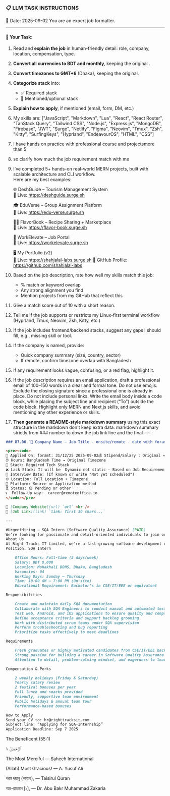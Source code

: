 ### 📋 LLM TASK INSTRUCTIONS

📅 Date: 2025-09-02
You are an expert job formatter.

---

#### 🔧 Your Task:

1. Read and **explain the job** in human-friendly detail: role, company, location, compensation, type.
2. **Convert all currencies to BDT and monthly**, keeping the original .
3. **Convert timezones to GMT+6** (Dhaka), keeping the original.
4. **Categorize stack** into:
   - ✅ Required stack
   - 🔧 Mentioned/optional stack
5. **Explain how to apply**, if mentioned (email, form, DM, etc.)
6. My skills are: ["JavaScript", "Markdown", "Lua", "React", "React Router", "TanStack Query", "Tailwind CSS", "Node.js", "Express.js", "MongoDB", "Firebase", "JWT", "Surge", "Netlify", "Figma", "Neovim", "Tmux", "Zsh", "Kitty", "SurfingKeys", "Hyprland", "EndeavourOS", "HTML", "CSS"]
7. I have hands on practice with professional course and projectsmore than 5
8. so clarify how much the job requirement match with me
9. I’ve completed 5+ hands-on real-world MERN projects, built with scalable architecture and CLI workflow.  
   Here are my best examples:

   🌐 DeshGuide – Tourism Management System  
   🔗 Live: https://deshguide.surge.sh

   🎓 EduVerse – Group Assignment Platform  
   🔗 Live: https://edu-verse.surge.sh

   🧑‍🍳 FlavorBook – Recipe Sharing + Marketplace  
   🔗 Live: https://flavor-book.surge.sh

   💼 WorkElevate – Job Portal  
   🔗 Live: https://workelevate.surge.sh

   🖥️ My Portfolio (v2)  
   🔗 Live: https://shahjalal-labs.surge.sh
   🚀 GitHub Profile: https://github.com/shahjalal-labs

10. Based on the job description, rate how well my skills match this job:
    - % match or keyword overlap
    - Any strong alignment you find
    - Mention projects from my GitHub that reflect this

11. Give a match score out of 10 with a short reason.

12. Tell me if the job supports or restricts my Linux-first terminal workflow (Hyprland, Tmux, Neovim, Zsh, Kitty, etc.)

13. If the job includes frontend/backend stacks, suggest any gaps I should fill, e.g., missing skill or tool.

14. If the company is named, provide:
    - Quick company summary (size, country, sector)
    - If remote, confirm timezone overlap with Bangladesh

15. If any requirement looks vague, confusing, or a red flag, highlight it.

16. If the job description requires an email application, draft a professional email of 100–150 words in a clear and formal tone. Do not use emojis. Exclude the closing signature since a professional one is already in place. Do not include personal links. Write the email body inside a code block, while placing the subject line and recipient (“To”) outside the code block. Highlight only MERN and Next.js skills, and avoid mentioning any other experience or skills.

17. **Then generate a README-style markdown summary** using this exact structure in the markdown don't keep extra data. markdown summary strictly from ### number to down the job link line and the final --- :

```markdown
### 87.06 `🏢 Company Name — Job Title - onsite/remote - date with foramt: 31/12/25 - BDT salary`

<pre><code>
📅 Applied On: foramt: 31/12/25 2025-09-02💰 Stipend/Salary : Original ≈ Converted BDT / Monthly
⏰ Hours: Bangladesh Time → Original Timezone
🧰 Stack: Required Tech Stack
❌ Lack Stack: It will be  Dynamic not static – Based on Job Requirements: For your example added: mysql, postgres, redis, docker, nginx, aws, gcp, azure, firebase, netlify, surge, figma, sketch, etc.
📆 Interview Date: (If known or write "Not yet scheduled")
🌐 Location: Full Location + Timezone
🧭 Platform: Source or Application method
⏳ Status: 🟡 Pending or other
📞  Follow-Up way:  career@remoteoffice.io
</code></pre>

🔗 [Company Website](url) `url` <br />
🔗 [Job Link](link) `link: first 30 chars...`

---

#UrgentHiring – SQA Intern (Software Quality Assurance) [PAID]
We’re looking for passionate and detail-oriented individuals to join our team as SQA Interns at Right Tracks IT Limited.
About Us
At Right Tracks IT Limited, we’re a fast-growing software development company specializing in top-tier iOS applications, serving clients in Bangladesh and beyond. We foster a collaborative, creative, and growth-driven environment where talent is valued and nurtured.
Position: SQA Intern

    Office Hours: Full-time (5 days/week)
    Salary: BDT 8,000
    Location: Mohakhali DOHS, Dhaka, Bangladesh
    Vacancies: 04
    Working Days: Sunday – Thursday
    Time: 10:00 AM – 7:00 PM (On-site)
    Educational Requirement: Bachelor’s in CSE/IT/EEE or equivalent

Responsibilities

    Create and maintain daily SQA documentation
    Collaborate with SQA Engineers to conduct manual and automated testing
    Test web, Android, and iOS applications to ensure quality and compliance with stakeholder requirements
    Define acceptance criteria and support backlog grooming
    Work with distributed scrum teams under SQA supervision
    Perform troubleshooting and bug reporting
    Prioritize tasks effectively to meet deadlines

Requirements

    Fresh graduates or highly motivated candidates from CSE/IT/EEE backgrounds
    Strong passion for building a career in Software Quality Assurance
    Attention to detail, problem-solving mindset, and eagerness to learn

Compensation & Perks

    2 weekly holidays (Friday & Saturday)
    Yearly salary review
    2 festival bonuses per year
    Full lunch and snacks provided
    Friendly, supportive team environment
    Public holidays & annual team tour
    Performance-based bonuses

How to Apply
Send your CV to: hr@righttracksit.com
Subject line: “Applying for SQA-Internship”
Application Deadline: Sep 7 2025
```

The Beneficent (55:1)

ٱلرَّحْمَـٰنُ ١

The Most Merciful
— Saheeh International

(Allah) Most Gracious!
— A. Yusuf Ali

পরম দয়ালু (আল্লাহ),
— Taisirul Quran

আর-রাহমান [১],
— Dr. Abu Bakr Muhammad Zakaria

